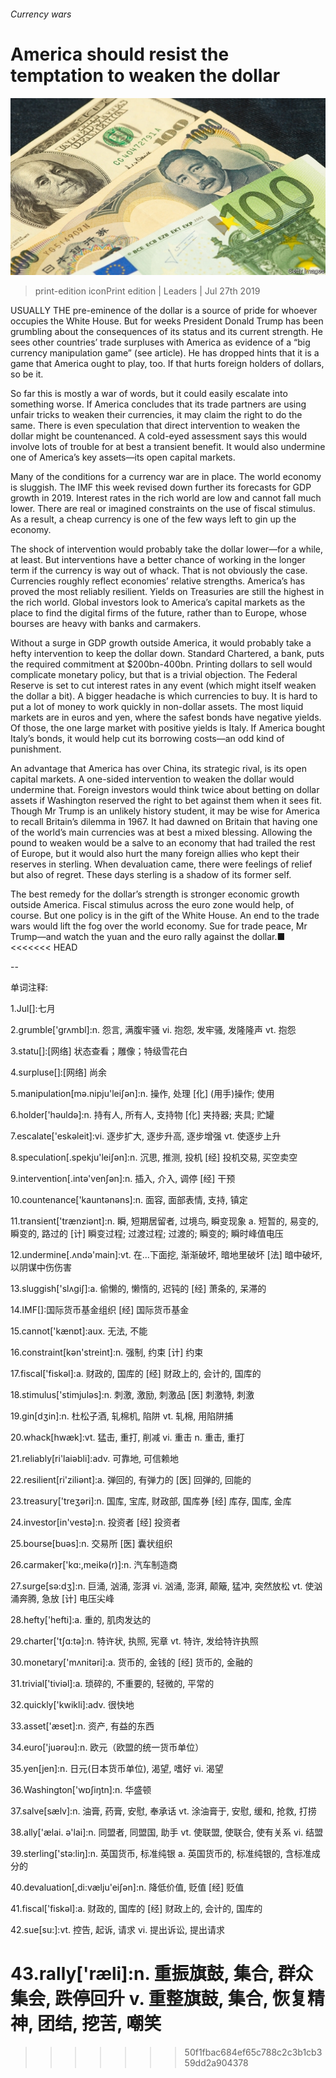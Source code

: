 ###### Currency wars

# America should resist the temptation to weaken the dollar 

![image](images/20190727_LDP501.jpg) 

> print-edition iconPrint edition | Leaders | Jul 27th 2019 

USUALLY THE pre-eminence of the dollar is a source of pride for whoever occupies the White House. But for weeks President Donald Trump has been grumbling about the consequences of its status and its current strength. He sees other countries’ trade surpluses with America as evidence of a “big currency manipulation game” (see article). He has dropped hints that it is a game that America ought to play, too. If that hurts foreign holders of dollars, so be it. 

So far this is mostly a war of words, but it could easily escalate into something worse. If America concludes that its trade partners are using unfair tricks to weaken their currencies, it may claim the right to do the same. There is even speculation that direct intervention to weaken the dollar might be countenanced. A cold-eyed assessment says this would involve lots of trouble for at best a transient benefit. It would also undermine one of America’s key assets—its open capital markets. 

Many of the conditions for a currency war are in place. The world economy is sluggish. The IMF this week revised down further its forecasts for GDP growth in 2019. Interest rates in the rich world are low and cannot fall much lower. There are real or imagined constraints on the use of fiscal stimulus. As a result, a cheap currency is one of the few ways left to gin up the economy. 

The shock of intervention would probably take the dollar lower—for a while, at least. But interventions have a better chance of working in the longer term if the currency is way out of whack. That is not obviously the case. Currencies roughly reflect economies’ relative strengths. America’s has proved the most reliably resilient. Yields on Treasuries are still the highest in the rich world. Global investors look to America’s capital markets as the place to find the digital firms of the future, rather than to Europe, whose bourses are heavy with banks and carmakers. 

Without a surge in GDP growth outside America, it would probably take a hefty intervention to keep the dollar down. Standard Chartered, a bank, puts the required commitment at $200bn-400bn. Printing dollars to sell would complicate monetary policy, but that is a trivial objection. The Federal Reserve is set to cut interest rates in any event (which might itself weaken the dollar a bit). A bigger headache is which currencies to buy. It is hard to put a lot of money to work quickly in non-dollar assets. The most liquid markets are in euros and yen, where the safest bonds have negative yields. Of those, the one large market with positive yields is Italy. If America bought Italy’s bonds, it would help cut its borrowing costs—an odd kind of punishment. 

An advantage that America has over China, its strategic rival, is its open capital markets. A one-sided intervention to weaken the dollar would undermine that. Foreign investors would think twice about betting on dollar assets if Washington reserved the right to bet against them when it sees fit. Though Mr Trump is an unlikely history student, it may be wise for America to recall Britain’s dilemma in 1967. It had dawned on Britain that having one of the world’s main currencies was at best a mixed blessing. Allowing the pound to weaken would be a salve to an economy that had trailed the rest of Europe, but it would also hurt the many foreign allies who kept their reserves in sterling. When devaluation came, there were feelings of relief but also of regret. These days sterling is a shadow of its former self. 

The best remedy for the dollar’s strength is stronger economic growth outside America. Fiscal stimulus across the euro zone would help, of course. But one policy is in the gift of the White House. An end to the trade wars would lift the fog over the world economy. Sue for trade peace, Mr Trump—and watch the yuan and the euro rally against the dollar.■ 
<<<<<<< HEAD

-- 

 单词注释:

1.Jul[]:七月 

2.grumble['grʌmbl]:n. 怨言, 满腹牢骚 vi. 抱怨, 发牢骚, 发隆隆声 vt. 抱怨 

3.statu[]:[网络] 状态查看；雕像；特级雪花白 

4.surpluse[]:[网络] 尚余 

5.manipulation[mә.nipju'leiʃәn]:n. 操作, 处理 [化] (用手)操作; 使用 

6.holder['hәuldә]:n. 持有人, 所有人, 支持物 [化] 夹持器; 夹具; 贮罐 

7.escalate['eskәleit]:vi. 逐步扩大, 逐步升高, 逐步增强 vt. 使逐步上升 

8.speculation[.spekju'leiʃәn]:n. 沉思, 推测, 投机 [经] 投机交易, 买空卖空 

9.intervention[.intә'venʃәn]:n. 插入, 介入, 调停 [经] 干预 

10.countenance['kauntәnәns]:n. 面容, 面部表情, 支持, 镇定 

11.transient['trænziәnt]:n. 瞬, 短期居留者, 过境鸟, 瞬变现象 a. 短暂的, 易变的, 瞬变的, 路过的 [计] 瞬变过程; 过渡过程; 过渡的; 瞬变的; 瞬时峰值电压 

12.undermine[.ʌndә'main]:vt. 在...下面挖, 渐渐破坏, 暗地里破坏 [法] 暗中破坏, 以阴谋中伤伤害 

13.sluggish['slʌgiʃ]:a. 偷懒的, 懒惰的, 迟钝的 [经] 萧条的, 呆滞的 

14.IMF[]:国际货币基金组织 [经] 国际货币基金 

15.cannot['kænɒt]:aux. 无法, 不能 

16.constraint[kәn'streint]:n. 强制, 约束 [计] 约束 

17.fiscal['fiskәl]:a. 财政的, 国库的 [经] 财政上的, 会计的, 国库的 

18.stimulus['stimjulәs]:n. 刺激, 激励, 刺激品 [医] 刺激特, 刺激 

19.gin[dʒin]:n. 杜松子酒, 轧棉机, 陷阱 vt. 轧棉, 用陷阱捕 

20.whack[hwæk]:vt. 猛击, 重打, 削减 vi. 重击 n. 重击, 重打 

21.reliably[ri'laiәbli]:adv. 可靠地, 可信赖地 

22.resilient[ri'ziliәnt]:a. 弹回的, 有弹力的 [医] 回弹的, 回能的 

23.treasury['treʒәri]:n. 国库, 宝库, 财政部, 国库券 [经] 库存, 国库, 金库 

24.investor[in'vestә]:n. 投资者 [经] 投资者 

25.bourse[buәs]:n. 交易所 [医] 囊状组织 

26.carmaker['kɑ:,meikә(r)]:n. 汽车制造商 

27.surge[sә:dʒ]:n. 巨涌, 汹涌, 澎湃 vi. 汹涌, 澎湃, 颠簸, 猛冲, 突然放松 vt. 使汹涌奔腾, 急放 [计] 电压尖峰 

28.hefty['hefti]:a. 重的, 肌肉发达的 

29.charter['tʃɑ:tә]:n. 特许状, 执照, 宪章 vt. 特许, 发给特许执照 

30.monetary['mʌnitәri]:a. 货币的, 金钱的 [经] 货币的, 金融的 

31.trivial['tiviәl]:a. 琐碎的, 不重要的, 轻微的, 平常的 

32.quickly['kwikli]:adv. 很快地 

33.asset['æset]:n. 资产, 有益的东西 

34.euro['juәrәu]:n. 欧元（欧盟的统一货币单位） 

35.yen[jen]:n. 日元(日本货币单位), 渴望, 嗜好 vi. 渴望 

36.Washington['wɒʃiŋtn]:n. 华盛顿 

37.salve[sælv]:n. 油膏, 药膏, 安慰, 奉承话 vt. 涂油膏于, 安慰, 缓和, 抢救, 打捞 

38.ally['ælai. ә'lai]:n. 同盟者, 同盟国, 助手 vt. 使联盟, 使联合, 使有关系 vi. 结盟 

39.sterling['stә:liŋ]:n. 英国货币, 标准纯银 a. 英国货币的, 标准纯银的, 含标准成分的 

40.devaluation[,di:vælju'eiʃәn]:n. 降低价值, 贬值 [经] 贬值 

41.fiscal['fiskәl]:a. 财政的, 国库的 [经] 财政上的, 会计的, 国库的 

42.sue[su:]:vt. 控告, 起诉, 请求 vi. 提出诉讼, 提出请求 

43.rally['ræli]:n. 重振旗鼓, 集合, 群众集会, 跌停回升 v. 重整旗鼓, 集合, 恢复精神, 团结, 挖苦, 嘲笑 
=======
>>>>>>> 50f1fbac684ef65c788c2c3b1cb359dd2a904378

